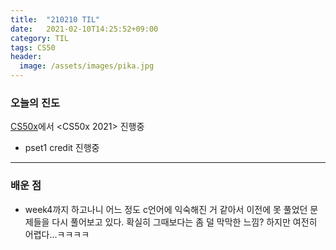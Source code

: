 ```yaml
---
title:  "210210 TIL"
date:   2021-02-10T14:25:52+09:00
category: TIL
tags: CS50
header:
  image: /assets/images/pika.jpg
---
```


<h3>오늘의 진도</h3>

[CS50x](https://cs50.harvard.edu/x/2021/)에서 <CS50x 2021> 진행중

 - pset1 credit 진행중
<hr>

<h3>배운 점</h3>

 - week4까지 하고나니 어느 정도 c언어에 익숙해진 거 같아서 이전에 못 풀었던 문제들을 다시 풀어보고 있다. 확실히 그때보다는 좀 덜 막막한 느낌? 하지만 여전히 어렵다...ㅋㅋㅋㅋ